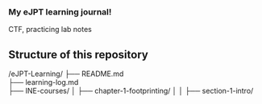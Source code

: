 ### My eJPT learning journal!
CTF, practicing lab notes

## Structure of this repository
/eJPT-Learning/
├── README.md                     
├── learning-log.md                      
├── INE-courses/
│   ├── chapter-1-footprinting/
│   │   ├── section-1-intro/
